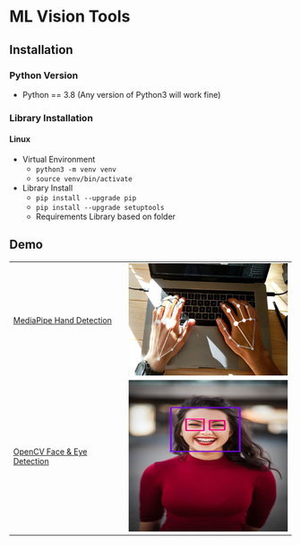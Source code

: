 # ML Vision Tools
## Installation

### Python Version

- Python == 3.8 (Any version of Python3 will work fine)

### Library Installation
#### Linux
- Virtual Environment
  - `python3 -m venv venv`
  - `source venv/bin/activate`
- Library Install
  - `pip install --upgrade pip`
  - `pip install --upgrade setuptools`
  - Requirements Library based on folder

## Demo 
<table>
  <tr>
    <td><a href="/media_pipe/README.md">MediaPipe Hand Detection</a></td>
    <td><img src="media_pipe/static/demo_hand_tracking.jpg" alt="demo_hand_tracking.jpg" width="300" height="200"/></td>
  </tr>
  <tr>
    <td><a href="/open_cv/README.md">OpenCV Face & Eye Detection</a></td>
    <td><img src="open_cv/static/demo_face_eye/female_box.jpg" alt="Female.jpg" width="300" height="270"/></td>
  </tr>
</table>
